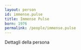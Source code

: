 ```yaml
---
layout: person
id: immense.pulse
title: Immense Pulse
born: 1976
permalink: /people/immense.pulse
---
```


Dettagli della persona 